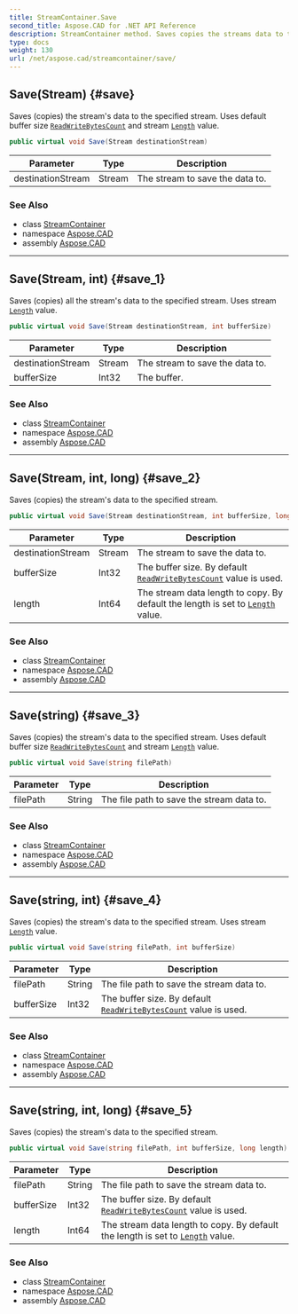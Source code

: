 ```yaml
---
title: StreamContainer.Save
second_title: Aspose.CAD for .NET API Reference
description: StreamContainer method. Saves copies the streams data to the specified stream. Uses default buffer size ReadWriteBytesCount and stream Length value
type: docs
weight: 130
url: /net/aspose.cad/streamcontainer/save/
---
```

## Save(Stream) {#save}

Saves (copies) the stream's data to the specified stream. Uses default buffer size [`ReadWriteBytesCount`](../readwritebytescount/) and stream [`Length`](../length/) value.

```csharp
public virtual void Save(Stream destinationStream)
```

| Parameter | Type | Description |
| --- | --- | --- |
| destinationStream | Stream | The stream to save the data to. |

### See Also

* class [StreamContainer](../)
* namespace [Aspose.CAD](../../streamcontainer/)
* assembly [Aspose.CAD](../../../)

---

## Save(Stream, int) {#save_1}

Saves (copies) all the stream's data to the specified stream. Uses stream [`Length`](../length/) value.

```csharp
public virtual void Save(Stream destinationStream, int bufferSize)
```

| Parameter | Type | Description |
| --- | --- | --- |
| destinationStream | Stream | The stream to save the data to. |
| bufferSize | Int32 | The buffer. |

### See Also

* class [StreamContainer](../)
* namespace [Aspose.CAD](../../streamcontainer/)
* assembly [Aspose.CAD](../../../)

---

## Save(Stream, int, long) {#save_2}

Saves (copies) the stream's data to the specified stream.

```csharp
public virtual void Save(Stream destinationStream, int bufferSize, long length)
```

| Parameter | Type | Description |
| --- | --- | --- |
| destinationStream | Stream | The stream to save the data to. |
| bufferSize | Int32 | The buffer size. By default [`ReadWriteBytesCount`](../readwritebytescount/) value is used. |
| length | Int64 | The stream data length to copy. By default the length is set to [`Length`](../length/) value. |

### See Also

* class [StreamContainer](../)
* namespace [Aspose.CAD](../../streamcontainer/)
* assembly [Aspose.CAD](../../../)

---

## Save(string) {#save_3}

Saves (copies) the stream's data to the specified stream. Uses default buffer size [`ReadWriteBytesCount`](../readwritebytescount/) and stream [`Length`](../length/) value.

```csharp
public virtual void Save(string filePath)
```

| Parameter | Type | Description |
| --- | --- | --- |
| filePath | String | The file path to save the stream data to. |

### See Also

* class [StreamContainer](../)
* namespace [Aspose.CAD](../../streamcontainer/)
* assembly [Aspose.CAD](../../../)

---

## Save(string, int) {#save_4}

Saves (copies) the stream's data to the specified stream. Uses stream [`Length`](../length/) value.

```csharp
public virtual void Save(string filePath, int bufferSize)
```

| Parameter | Type | Description |
| --- | --- | --- |
| filePath | String | The file path to save the stream data to. |
| bufferSize | Int32 | The buffer size. By default [`ReadWriteBytesCount`](../readwritebytescount/) value is used. |

### See Also

* class [StreamContainer](../)
* namespace [Aspose.CAD](../../streamcontainer/)
* assembly [Aspose.CAD](../../../)

---

## Save(string, int, long) {#save_5}

Saves (copies) the stream's data to the specified stream.

```csharp
public virtual void Save(string filePath, int bufferSize, long length)
```

| Parameter | Type | Description |
| --- | --- | --- |
| filePath | String | The file path to save the stream data to. |
| bufferSize | Int32 | The buffer size. By default [`ReadWriteBytesCount`](../readwritebytescount/) value is used. |
| length | Int64 | The stream data length to copy. By default the length is set to [`Length`](../length/) value. |

### See Also

* class [StreamContainer](../)
* namespace [Aspose.CAD](../../streamcontainer/)
* assembly [Aspose.CAD](../../../)



